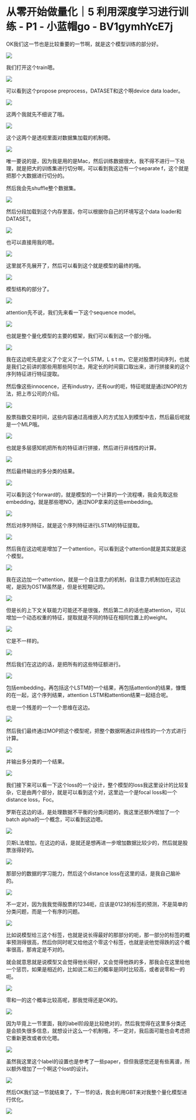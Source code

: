 # 从零开始做量化｜5 利用深度学习进行训练 - P1 - 小蓝帽go - BV1gymhYcE7j

OK我们这一节也是比较重要的一节啊，就是这个模型训练的部分好。

![](img/d5e0409fe29bb60709a69ec7761a2af2_1.png)

我们打开这个train嗯。

![](img/d5e0409fe29bb60709a69ec7761a2af2_3.png)

可以看到这个propose preprocess，DATASET和这个啊device data loader。



![](img/d5e0409fe29bb60709a69ec7761a2af2_5.png)

这两个我就先不细说了哦。

![](img/d5e0409fe29bb60709a69ec7761a2af2_7.png)

这个这两个是透视里面对数据集加载的机制嗯。

![](img/d5e0409fe29bb60709a69ec7761a2af2_9.png)

唯一要说的是，因为我是用的是Mac，然后训练数据很大，我不得不进行一下处理，就是把大的训练集进行切分啊，可以看到我这边有一个separate f，这个就是把那个大数据进行切分的。

然后我会先shuffle整个数据集。

![](img/d5e0409fe29bb60709a69ec7761a2af2_11.png)

然后分段加载到这个内存里面，你可以根据你自己的环境写这个data loader和DATASET。

![](img/d5e0409fe29bb60709a69ec7761a2af2_13.png)

也可以直接用我的嗯。

![](img/d5e0409fe29bb60709a69ec7761a2af2_15.png)

这里就不先展开了，然后可以看到这个就是模型的最终的哦。

![](img/d5e0409fe29bb60709a69ec7761a2af2_17.png)

模型结构的部分了。

![](img/d5e0409fe29bb60709a69ec7761a2af2_19.png)

attention先不说，我们先来看一下这个sequence model。

![](img/d5e0409fe29bb60709a69ec7761a2af2_21.png)

也就是整个量化模型的主要的框架，我们可以看到这一个部分哦。

![](img/d5e0409fe29bb60709a69ec7761a2af2_23.png)

我在这边呢先是定义了个定义了一个LSTM，L s t m，它是对股票时间序列，也就是我们之前讲的那些用那些阿尔法，用定长的时间窗口取出来，进行拼接来的这个序列特征进行特征提取。

然后像这些innocence，还有industry，还有our的呃，特征呢就是通过NOP的方法，把上市公司的介绍。



![](img/d5e0409fe29bb60709a69ec7761a2af2_25.png)

股票指数交易时间，这些内容通过高维嵌入的方式加入到模型中去，然后最后呢就是一个MLP哦。

![](img/d5e0409fe29bb60709a69ec7761a2af2_27.png)

也就是多层感知机把所有的特征进行拼接，然后进行非线性的计算。

![](img/d5e0409fe29bb60709a69ec7761a2af2_29.png)

然后最终输出的多分类的结果。

![](img/d5e0409fe29bb60709a69ec7761a2af2_31.png)

可以看到这个forward的，就是模型的一个计算的一个流程噢，我会先取这些embedding，就是那些嗯NO，通过NOP拿来的这些embedding。



![](img/d5e0409fe29bb60709a69ec7761a2af2_33.png)

然后对序列特征，就是这个序列特征进行LSTM的特征提取。

![](img/d5e0409fe29bb60709a69ec7761a2af2_35.png)

然后我在这边呢是增加了一个attention，可以看到这个attention就是其实就是这个模型。

![](img/d5e0409fe29bb60709a69ec7761a2af2_37.png)

我在这边加一个attention，就是一个自注意力的机制，自注意力机制加在这边呢，是因为OSTM虽然是，但是长短期记的。



![](img/d5e0409fe29bb60709a69ec7761a2af2_39.png)

但是长的上下文关联能力可能还不是很强，然后第二点的话也是attention，可以增加一个动态权重的特征，提取就是不同的特征在相同位置上的weight。



![](img/d5e0409fe29bb60709a69ec7761a2af2_41.png)

它是不一样的。

![](img/d5e0409fe29bb60709a69ec7761a2af2_43.png)

然后我们在这边的话，是把所有的这些特征额进行。

![](img/d5e0409fe29bb60709a69ec7761a2af2_45.png)

包括embedding，再包括这个LSTM的一个结果，再包括attention的结果，慷慨的在一起，这个序列结果，attention LSTM和attention结果一起结合呢。

也是一个残差的一个一个思维在这边。

![](img/d5e0409fe29bb60709a69ec7761a2af2_47.png)

然后我们最终通过MOP把这个模型呢，把整个数据啊通过非线性的一个方式进行计算。

![](img/d5e0409fe29bb60709a69ec7761a2af2_49.png)

并输出多分类的一个结果。

![](img/d5e0409fe29bb60709a69ec7761a2af2_51.png)

我们接下来可以看一下这个loss的一个设计，整个模型的loss我这里设计的比较复杂，它是由两个部分，就是可以看到这个对，这里边一个是focal loss和一个distance loss，Foc。

罗斯在这边的话，是处理数据不平衡的分类问题的，我这里还额外增加了一个batch alpha的一个概念，可以看到这边嗯。



![](img/d5e0409fe29bb60709a69ec7761a2af2_53.png)

贝斯L法增加，在这边的话，是就还是想再进一步增加数据比较少的，然后就是股票涨得好的。

![](img/d5e0409fe29bb60709a69ec7761a2af2_55.png)

那部分的数据的学习能力，然后这个distance loss在这里的话，是我自己脑补的。

![](img/d5e0409fe29bb60709a69ec7761a2af2_57.png)

不一定对，因为我我觉得股票的1234呃，应该是0123的标签的预测，不是简单的分类问题，而是一个有序的问题。



![](img/d5e0409fe29bb60709a69ec7761a2af2_59.png)

比如说模型给三这个标签，也就是说长得最好的那部分的呃，那一部分的标签的概率预测得很高，然后你同时呢又给他这个零这个标签，也就是说他觉得跌的这个概率很高，那肯定是不对的。

就会就意思就是说模型又会觉得他长得好，又会觉得他跌的多，那我会在这里给他一个惩罚，如果是相近的，比如说二和三的概率是同时比较高，或者说零和一的呃。



![](img/d5e0409fe29bb60709a69ec7761a2af2_61.png)

零和一的这个概率比较高呢，那我觉得还是OK的。

![](img/d5e0409fe29bb60709a69ec7761a2af2_63.png)

因为毕竟上一节里面，我的label阶段是比较绝对的，然后我觉得在这里多分类还是会损失很多信息，就想设计这么一个机制哦，不一定对，我后面可能也会考虑把它重新更改或者优化嗯。



![](img/d5e0409fe29bb60709a69ec7761a2af2_65.png)

虽然我这里这个label的设置也是参考了一些paper，但但我感觉还是有些离谱，所以额外增加了一个啊这个lost的设计。



![](img/d5e0409fe29bb60709a69ec7761a2af2_67.png)

然后OK我们这一节就结束了，下一节的话，我会利用GBT来对我整个量化模型进行优化。

![](img/d5e0409fe29bb60709a69ec7761a2af2_69.png)